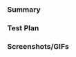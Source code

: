 ### Summary
<!-- What were the changes you made? What do those changes entail? Any open questions? -->

### Test Plan
<!-- What did you do to test this new change? Checklist of tests recommended. -->

### Screenshots/GIFs
<!-- Add any relevant visuals if this PR includes a front end change. GIFs highly recommended if this frontend change has an animation/transition component to it. -->

<!-- Don't forget to add any relevant people as reviewers to your PR! -->

